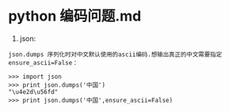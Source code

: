 # python 编码问题.md
1. json:
```
json.dumps 序列化时对中文默认使用的ascii编码.想输出真正的中文需要指定ensure_ascii=False：
 
>>> import json
>>> print json.dumps('中国')
"\u4e2d\u56fd"
>>> print json.dumps('中国',ensure_ascii=False)
```